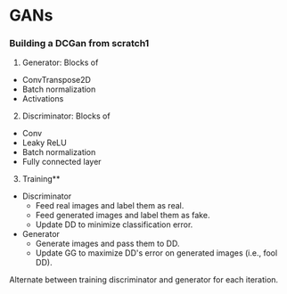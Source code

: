 # GANs
### Building a DCGan from scratch1
1. Generator: Blocks of
  * ConvTranspose2D
  * Batch normalization
  * Activations
2. Discriminator: Blocks of 
  * Conv
  * Leaky ReLU
  * Batch normalization
  * Fully connected layer
3. Training** 
  * Discriminator
    * Feed real images and label them as real.
    * Feed generated images and label them as fake.
    * Update DD to minimize classification error.
  * Generator
    * Generate images and pass them to DD.
    * Update GG to maximize DD's error on generated images (i.e., fool DD).

Alternate between training discriminator and generator for each iteration.
  

